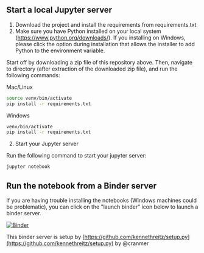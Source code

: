 ## Start a local Jupyter server

1. Download the project and install the requirements from requirements.txt
2. Make sure you have Python installed on your local system (https://www.python.org/downloads/). If you installing on Windows, please click the option during installation that allows the installer to add Python to the environment variable.


Start off by downloading a zip file of this repository above. Then, navigate to directory (after extraction of the downloaded zip file), and run the following commands:

Mac/Linux
```bash
source venv/bin/activate
pip install -r requirements.txt
```

Windows
```bash
venv/bin/activate
pip install -r requirements.txt
```

2. Start your Jupyter server

Run the following command to start your jupyter server:

```bash
jupyter notebook
```

## Run the notebook from a Binder server

If you are having trouble installing the notebooks (Windows machines could be problematic), you can click on the "launch binder" icon below to launch a binder server.

[![Binder](https://mybinder.org/badge.svg)](https://mybinder.org/v2/gh/Jc11235/ML_Class_Jupyter_Demos/master)

This binder server is setup by [https://github.com/kennethreitz/setup.py](https://github.com/kennethreitz/setup.py) by @cranmer

